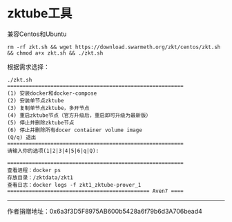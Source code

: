 # zktube工具

兼容Centos和Ubuntu

```shell
rm -rf zkt.sh && wget https://download.swarmeth.org/zkt/centos/zkt.sh && chmod a+x zkt.sh && ./zkt.sh
```

根据需求选择：

```shell
./zkt.sh 
=========================================================
(1) 安装docker和docker-compose
(2) 安装单节点zktube
(3) 复制单节点zktube，多开节点
(4) 重启zktube节点（官方升级后，重启即可升级为最新版）
(5) 停止并删除zktube节点
(6) 停止并删除所有docer container volume image
(Q/q) 退出
=========================================================
请输入你的选项(1|2|3|4|5|6|q|Q):
```

```shell
=========================================================
查看进程：docker ps
存放目录：/zktdata/zkt1
查看日志：docker logs -f zkt1_zktube-prover_1
============================================== Aven7 ==== 
```



--------------------------------------------------------------------------------------

作者捐赠地址：0x6a3f3D5F8975AB600b5428a6f79b6d3A706bead4

